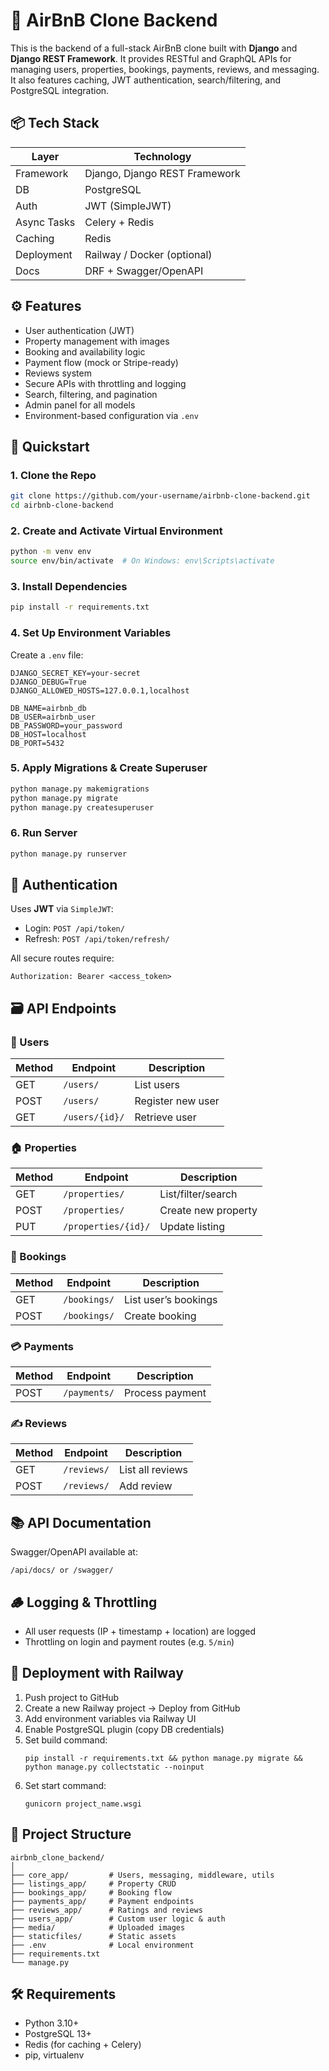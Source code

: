 
# 🏡 AirBnB Clone Backend

This is the backend of a full-stack AirBnB clone built with **Django** and **Django REST Framework**. It provides RESTful and GraphQL APIs for managing users, properties, bookings, payments, reviews, and messaging. It also features caching, JWT authentication, search/filtering, and PostgreSQL integration.

## 📦 Tech Stack

| Layer        | Technology                      |
|--------------|----------------------------------|
| Framework    | Django, Django REST Framework    |
| DB           | PostgreSQL                       |
| Auth         | JWT (SimpleJWT)                  |
| Async Tasks  | Celery + Redis                   |
| Caching      | Redis                            |
| Deployment   | Railway / Docker (optional)      |
| Docs         | DRF + Swagger/OpenAPI            |

## ⚙️ Features

- User authentication (JWT)
- Property management with images
- Booking and availability logic
- Payment flow (mock or Stripe-ready)
- Reviews system
- Secure APIs with throttling and logging
- Search, filtering, and pagination
- Admin panel for all models
- Environment-based configuration via `.env`

## 🚀 Quickstart

### 1. Clone the Repo

```bash
git clone https://github.com/your-username/airbnb-clone-backend.git
cd airbnb-clone-backend
```

### 2. Create and Activate Virtual Environment

```bash
python -m venv env
source env/bin/activate  # On Windows: env\Scripts\activate
```

### 3. Install Dependencies

```bash
pip install -r requirements.txt
```

### 4. Set Up Environment Variables

Create a `.env` file:

```
DJANGO_SECRET_KEY=your-secret
DJANGO_DEBUG=True
DJANGO_ALLOWED_HOSTS=127.0.0.1,localhost

DB_NAME=airbnb_db
DB_USER=airbnb_user
DB_PASSWORD=your_password
DB_HOST=localhost
DB_PORT=5432
```

### 5. Apply Migrations & Create Superuser

```bash
python manage.py makemigrations
python manage.py migrate
python manage.py createsuperuser
```

### 6. Run Server

```bash
python manage.py runserver
```

## 🔐 Authentication

Uses **JWT** via `SimpleJWT`:

- Login: `POST /api/token/`
- Refresh: `POST /api/token/refresh/`

All secure routes require:
```
Authorization: Bearer <access_token>
```

## 🗃 API Endpoints

### 🔐 Users
| Method | Endpoint          | Description           |
|--------|-------------------|-----------------------|
| GET    | `/users/`         | List users            |
| POST   | `/users/`         | Register new user     |
| GET    | `/users/{id}/`    | Retrieve user         |

### 🏠 Properties
| Method | Endpoint               | Description              |
|--------|------------------------|--------------------------|
| GET    | `/properties/`         | List/filter/search       |
| POST   | `/properties/`         | Create new property      |
| PUT    | `/properties/{id}/`    | Update listing           |

### 📅 Bookings
| Method | Endpoint              | Description            |
|--------|-----------------------|------------------------|
| GET    | `/bookings/`          | List user’s bookings   |
| POST   | `/bookings/`          | Create booking         |

### 💳 Payments
| Method | Endpoint          | Description            |
|--------|-------------------|------------------------|
| POST   | `/payments/`      | Process payment        |

### ✍️ Reviews
| Method | Endpoint             | Description              |
|--------|----------------------|--------------------------|
| GET    | `/reviews/`          | List all reviews         |
| POST   | `/reviews/`          | Add review               |

## 📚 API Documentation

Swagger/OpenAPI available at:

```
/api/docs/ or /swagger/
```

## 🪵 Logging & Throttling

- All user requests (IP + timestamp + location) are logged
- Throttling on login and payment routes (e.g. `5/min`)

## 🚀 Deployment with Railway

1. Push project to GitHub
2. Create a new Railway project → Deploy from GitHub
3. Add environment variables via Railway UI
4. Enable PostgreSQL plugin (copy DB credentials)
5. Set build command:  
   ```
   pip install -r requirements.txt && python manage.py migrate && python manage.py collectstatic --noinput
   ```
6. Set start command:  
   ```
   gunicorn project_name.wsgi
   ```

## 📁 Project Structure

```
airbnb_clone_backend/
│
├── core_app/         # Users, messaging, middleware, utils
├── listings_app/     # Property CRUD
├── bookings_app/     # Booking flow
├── payments_app/     # Payment endpoints
├── reviews_app/      # Ratings and reviews
├── users_app/        # Custom user logic & auth
├── media/            # Uploaded images
├── staticfiles/      # Static assets
├── .env              # Local environment
├── requirements.txt
└── manage.py
```

## 🛠 Requirements

- Python 3.10+
- PostgreSQL 13+
- Redis (for caching + Celery)
- pip, virtualenv

